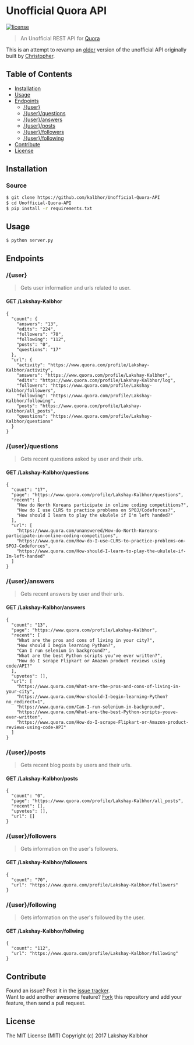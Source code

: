 # Unofficial Quora API

[![license](https://img.shields.io/github/license/mashape/apistatus.svg?style=flat-square)](LICENSE)

> An Unofficial REST API for [Quora](https://quora.com)

This is an attempt to revamp an [older](https://github.com/csu/quora-api) version of the unofficial API originally built by [Christopher](https://github.com/csu). 

## Table of Contents

- [Installation](#installation)
- [Usage](#usage)
- [Endpoints](#endpoints)
  - [/{user}](#user)
  - [/{user}/questions](#userquestions)
  - [/{user}/answers](#useranswers)
  - [/{user}/posts](#userposts)
  - [/{user}/followers](#userfollowers)
  - [/{user}/following](#userfollowing)
- [Contribute](#contribute)
- [License](#license)


## Installation

### Source
```sh
$ git clone https://github.com/kalbhor/Unofficial-Quora-API
$ cd Unofficial-Quora-API
$ pip install -r requirements.txt 
```

## Usage

```sh
$ python server.py 
```

## Endpoints

### /{user}

> Gets user information and urls related to user.

#### GET /Lakshay-Kalbhor 

```
{
  "count": {
    "answers": "13", 
    "edits": "224", 
    "followers": "70", 
    "following": "112", 
    "posts": "0", 
    "questions": "17"
  }, 
  "url": {
    "activity": "https://www.quora.com/profile/Lakshay-Kalbhor/activity", 
    "answers": "https://www.quora.com/profile/Lakshay-Kalbhor", 
    "edits": "https://www.quora.com/profile/Lakshay-Kalbhor/log", 
    "followers": "https://www.quora.com/profile/Lakshay-Kalbhor/followers", 
    "following": "https://www.quora.com/profile/Lakshay-Kalbhor/following", 
    "posts": "https://www.quora.com/profile/Lakshay-Kalbhor/all_posts", 
    "questions": "https://www.quora.com/profile/Lakshay-Kalbhor/questions"
  }
}
```

### /{user}/questions

> Gets recent questions asked by user and their urls.

#### GET /Lakshay-Kalbhor/questions 

```
{
  "count": "17", 
  "page": "https://www.quora.com/profile/Lakshay-Kalbhor/questions", 
  "recent": [
    "How do North Koreans participate in online coding competitions?", 
    "How do I use CLRS to practice problems on SPOJ/Codeforces?", 
    "How should I learn to play the ukulele if I'm left handed?"
  ], 
  "url": [
    "https://www.quora.com/unanswered/How-do-North-Koreans-participate-in-online-coding-competitions", 
    "https://www.quora.com/How-do-I-use-CLRS-to-practice-problems-on-SPOJ-Codeforces", 
    "https://www.quora.com/How-should-I-learn-to-play-the-ukulele-if-Im-left-handed"
  ]
}
```

### /{user}/answers

> Gets recent answers by user and their urls.

#### GET /Lakshay-Kalbhor/answers 

```
{
  "count": "13", 
  "page": "https://www.quora.com/profile/Lakshay-Kalbhor", 
  "recent": [
    "What are the pros and cons of living in your city?", 
    "How should I begin learning Python?", 
    "Can I run selenium in background?", 
    "What are the best Python scripts you've ever written?", 
    "How do I scrape Flipkart or Amazon product reviews using code/API?"
  ], 
  "upvotes": [], 
  "url": [
    "https://www.quora.com/What-are-the-pros-and-cons-of-living-in-your-city",  
    "https://www.quora.com/How-should-I-begin-learning-Python?no_redirect=1", 
    "https://www.quora.com/Can-I-run-selenium-in-background", 
    "https://www.quora.com/What-are-the-best-Python-scripts-youve-ever-written", 
    "https://www.quora.com/How-do-I-scrape-Flipkart-or-Amazon-product-reviews-using-code-API"
  ]
}
```

### /{user}/posts

> Gets recent blog posts by users and their urls.

#### GET /Lakshay-Kalbhor/posts 

```
{
  "count": "0", 
  "page": "https://www.quora.com/profile/Lakshay-Kalbhor/all_posts", 
  "recent": [], 
  "upvotes": [], 
  "url": []
}
```

### /{user}/followers

> Gets information on the user's followers.

#### GET /Lakshay-Kalbhor/followers 

```
{
  "count": "70", 
  "url": "https://www.quora.com/profile/Lakshay-Kalbhor/followers"
}
```

### /{user}/following

> Gets information on the user's followed by the user.

#### GET /Lakshay-Kalbhor/follwing 

```
{
  "count": "112", 
  "url": "https://www.quora.com/profile/Lakshay-Kalbhor/following"
}
```

## Contribute

Found an issue? Post it in the [issue tracker](https://github.com/kalbhor/Unofficial-Quora-API/issues). <br> 
Want to add another awesome feature? [Fork](https://github.com/kalbhor/Unofficial-Quora-API/fork) this repository and add your feature, then send a pull request.

## License
The MIT License (MIT)
Copyright (c) 2017 Lakshay Kalbhor

